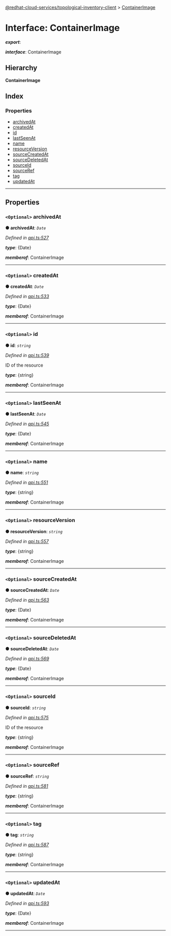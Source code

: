 [@redhat-cloud-services/topological-inventory-client](../README.md) > [ContainerImage](../interfaces/containerimage.md)

# Interface: ContainerImage

*__export__*: 

*__interface__*: ContainerImage

## Hierarchy

**ContainerImage**

## Index

### Properties

* [archivedAt](containerimage.md#archivedat)
* [createdAt](containerimage.md#createdat)
* [id](containerimage.md#id)
* [lastSeenAt](containerimage.md#lastseenat)
* [name](containerimage.md#name)
* [resourceVersion](containerimage.md#resourceversion)
* [sourceCreatedAt](containerimage.md#sourcecreatedat)
* [sourceDeletedAt](containerimage.md#sourcedeletedat)
* [sourceId](containerimage.md#sourceid)
* [sourceRef](containerimage.md#sourceref)
* [tag](containerimage.md#tag)
* [updatedAt](containerimage.md#updatedat)

---

## Properties

<a id="archivedat"></a>

### `<Optional>` archivedAt

**● archivedAt**: *`Date`*

*Defined in [api.ts:527](https://github.com/RedHatInsights/javascript-clients/blob/master/packages/topological-inventory/api.ts#L527)*

*__type__*: {Date}

*__memberof__*: ContainerImage

___
<a id="createdat"></a>

### `<Optional>` createdAt

**● createdAt**: *`Date`*

*Defined in [api.ts:533](https://github.com/RedHatInsights/javascript-clients/blob/master/packages/topological-inventory/api.ts#L533)*

*__type__*: {Date}

*__memberof__*: ContainerImage

___
<a id="id"></a>

### `<Optional>` id

**● id**: *`string`*

*Defined in [api.ts:539](https://github.com/RedHatInsights/javascript-clients/blob/master/packages/topological-inventory/api.ts#L539)*

ID of the resource

*__type__*: {string}

*__memberof__*: ContainerImage

___
<a id="lastseenat"></a>

### `<Optional>` lastSeenAt

**● lastSeenAt**: *`Date`*

*Defined in [api.ts:545](https://github.com/RedHatInsights/javascript-clients/blob/master/packages/topological-inventory/api.ts#L545)*

*__type__*: {Date}

*__memberof__*: ContainerImage

___
<a id="name"></a>

### `<Optional>` name

**● name**: *`string`*

*Defined in [api.ts:551](https://github.com/RedHatInsights/javascript-clients/blob/master/packages/topological-inventory/api.ts#L551)*

*__type__*: {string}

*__memberof__*: ContainerImage

___
<a id="resourceversion"></a>

### `<Optional>` resourceVersion

**● resourceVersion**: *`string`*

*Defined in [api.ts:557](https://github.com/RedHatInsights/javascript-clients/blob/master/packages/topological-inventory/api.ts#L557)*

*__type__*: {string}

*__memberof__*: ContainerImage

___
<a id="sourcecreatedat"></a>

### `<Optional>` sourceCreatedAt

**● sourceCreatedAt**: *`Date`*

*Defined in [api.ts:563](https://github.com/RedHatInsights/javascript-clients/blob/master/packages/topological-inventory/api.ts#L563)*

*__type__*: {Date}

*__memberof__*: ContainerImage

___
<a id="sourcedeletedat"></a>

### `<Optional>` sourceDeletedAt

**● sourceDeletedAt**: *`Date`*

*Defined in [api.ts:569](https://github.com/RedHatInsights/javascript-clients/blob/master/packages/topological-inventory/api.ts#L569)*

*__type__*: {Date}

*__memberof__*: ContainerImage

___
<a id="sourceid"></a>

### `<Optional>` sourceId

**● sourceId**: *`string`*

*Defined in [api.ts:575](https://github.com/RedHatInsights/javascript-clients/blob/master/packages/topological-inventory/api.ts#L575)*

ID of the resource

*__type__*: {string}

*__memberof__*: ContainerImage

___
<a id="sourceref"></a>

### `<Optional>` sourceRef

**● sourceRef**: *`string`*

*Defined in [api.ts:581](https://github.com/RedHatInsights/javascript-clients/blob/master/packages/topological-inventory/api.ts#L581)*

*__type__*: {string}

*__memberof__*: ContainerImage

___
<a id="tag"></a>

### `<Optional>` tag

**● tag**: *`string`*

*Defined in [api.ts:587](https://github.com/RedHatInsights/javascript-clients/blob/master/packages/topological-inventory/api.ts#L587)*

*__type__*: {string}

*__memberof__*: ContainerImage

___
<a id="updatedat"></a>

### `<Optional>` updatedAt

**● updatedAt**: *`Date`*

*Defined in [api.ts:593](https://github.com/RedHatInsights/javascript-clients/blob/master/packages/topological-inventory/api.ts#L593)*

*__type__*: {Date}

*__memberof__*: ContainerImage

___

